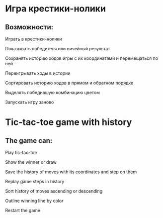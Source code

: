 # Игра крестики-нолики


## Возможности:

Играть в крестики-нолики

Показывать победителя или ничейный результат

Сохранять историю ходов игры с их координатами и перемещаться по ней

Переигрывать ходы в истории

Сортировать историю ходов в прямом и обратном порядке

Выделять победившую комбинацию цветом

Запускать игру заново


# Tic-tac-toe game with history


## The game can:

Play tic-tac-toe

Show the winner or draw

Save the history of moves with its coordinates and step on them

Replay game steps in history

Sort history of moves ascending or descending

Outline winning line by color

Restart the game


